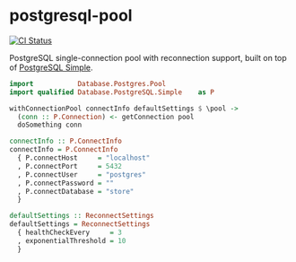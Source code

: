 postgresql-pool
===============

[![CI Status](https://github.com/gvolpe/postgresql-pool/workflows/Haskell%20CI/badge.svg)](https://github.com/gvolpe/postgresql-pool/actions)

PostgreSQL single-connection pool with reconnection support, built on top of [PostgreSQL Simple](https://hackage.haskell.org/package/postgresql-simple).

```haskell
import           Database.Postgres.Pool
import qualified Database.PostgreSQL.Simple    as P

withConnectionPool connectInfo defaultSettings $ \pool ->
  (conn :: P.Connection) <- getConnection pool
  doSomething conn

connectInfo :: P.ConnectInfo
connectInfo = P.ConnectInfo
  { P.connectHost     = "localhost"
  , P.connectPort     = 5432
  , P.connectUser     = "postgres"
  , P.connectPassword = ""
  , P.connectDatabase = "store"
  }

defaultSettings :: ReconnectSettings
defaultSettings = ReconnectSettings
  { healthCheckEvery     = 3
  , exponentialThreshold = 10
  }
```

